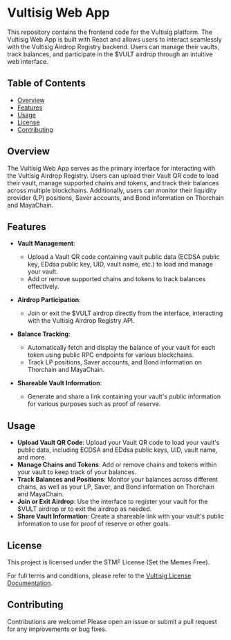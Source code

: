 # Vultisig Web App

This repository contains the frontend code for the Vultisig platform. The Vultisig Web App is built with React and allows users to interact seamlessly with the Vultisig Airdrop Registry backend. Users can manage their vaults, track balances, and participate in the $VULT airdrop through an intuitive web interface.

## Table of Contents

- [Overview](#overview)
- [Features](#features)
- [Usage](#usage)
- [License](#license)
- [Contributing](#contributing)

## Overview

The Vultisig Web App serves as the primary interface for interacting with the Vultisig Airdrop Registry. Users can upload their Vault QR code to load their vault, manage supported chains and tokens, and track their balances across multiple blockchains. Additionally, users can monitor their liquidity provider (LP) positions, Saver accounts, and Bond information on Thorchain and MayaChain.

## Features

- **Vault Management**: 
  - Upload a Vault QR code containing vault public data (ECDSA public key, EDdsa public key, UID, vault name, etc.) to load and manage your vault.
  - Add or remove supported chains and tokens to track balances effectively.
  
- **Airdrop Participation**: 
  - Join or exit the $VULT airdrop directly from the interface, interacting with the Vultisig Airdrop Registry API.
  
- **Balance Tracking**:
  - Automatically fetch and display the balance of your vault for each token using public RPC endpoints for various blockchains.
  - Track LP positions, Saver accounts, and Bond information on Thorchain and MayaChain.
  
- **Shareable Vault Information**:
  - Generate and share a link containing your vault's public information for various purposes such as proof of reserve.
  
## Usage

- **Upload Vault QR Code**: Upload your Vault QR code to load your vault's public data, including ECDSA and EDdsa public keys, UID, vault name, and more.
- **Manage Chains and Tokens**: Add or remove chains and tokens within your vault to keep track of your balances.
- **Track Balances and Positions**: Monitor your balances across different chains, as well as your LP, Saver, and Bond information on Thorchain and MayaChain.
- **Join or Exit Airdrop**: Use the interface to register your vault for the $VULT airdrop or to exit the airdrop as needed.
- **Share Vault Information**: Create a shareable link with your vault's public information to use for proof of reserve or other goals.

## License

This project is licensed under the STMF License (Set the Memes Free).

For full terms and conditions, please refer to the [Vultisig License Documentation](https://docs.vultisig.com/other/licence).

## Contributing

Contributions are welcome! Please open an issue or submit a pull request for any improvements or bug fixes.
